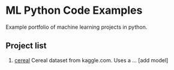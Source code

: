 # ML Python Code Examples

Example portfolio of machine learning projects in python.

## Project list

1. [cereal](https://www.kaggle.com/crawford/80-cereals)
   Cereal dataset from kaggle.com. Uses a ... [add model]
